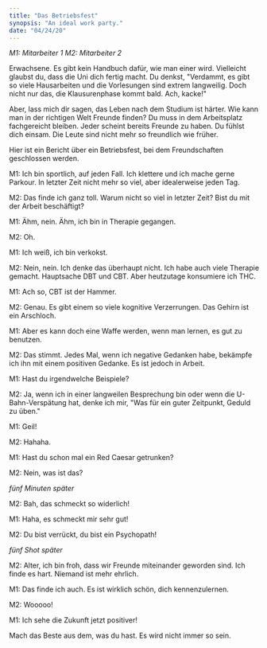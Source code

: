```yaml
---
title: "Das Betriebsfest"
synopsis: "An ideal work party."
date: "04/24/20"
---
```

_M1: Mitarbeiter 1_
_M2: Mitarbeiter 2_

Erwachsene. Es gibt kein Handbuch dafür, wie man einer wird. Vielleicht glaubst du, dass die Uni dich fertig macht.
Du denkst, "Verdammt, es gibt so viele Hausarbeiten und die Vorlesungen sind extrem langweilig. Doch nicht nur das,
die Klausurenphase kommt bald. Ach, kacke!"

Aber, lass mich dir sagen, das Leben nach dem Studium ist härter. Wie kann man in der richtigen Welt Freunde
finden? Du muss in dem Arbeitsplatz fachgereicht bleiben. Jeder scheint bereits Freunde zu haben.
Du fühlst dich einsam. Die Leute sind nicht mehr so freundlich wie früher.

Hier ist ein Bericht über ein Betriebsfest, bei dem Freundschaften geschlossen werden.

M1:
Ich bin sportlich, auf jeden Fall. Ich klettere und ich mache gerne Parkour. In letzter Zeit nicht mehr so viel,
aber idealerweise jeden Tag.

M2: 
Das finde ich ganz toll. Warum nicht so viel in letzter Zeit? Bist du mit der Arbeit beschäftigt?

M1:
Ähm, nein. Ähm, ich bin in Therapie gegangen.

M2:
Oh.

M1:
Ich weiß, ich bin verkokst.

M2:
Nein, nein. Ich denke das überhaupt nicht. Ich habe auch viele Therapie gemacht. 
Hauptsache DBT und CBT. Aber heutzutage konsumiere ich THC.

M1:
Ach so, CBT ist der Hammer.

M2: 
Genau. Es gibt einem so viele kognitive Verzerrungen. Das Gehirn ist ein Arschloch.

M1:
Aber es kann doch eine Waffe werden, wenn man lernen, es gut zu benutzen.

M2:
Das stimmt. Jedes Mal, wenn ich negative Gedanken habe, bekämpfe ich ihn mit einem positiven Gedanke.
Es ist jedoch in Arbeit.

M1:
Hast du irgendwelche Beispiele?

M2:
Ja, wenn ich in einer langweilen Besprechung bin oder wenn die U-Bahn-Verspätung hat, denke ich mir, 
"Was für ein guter Zeitpunkt, Geduld zu üben."

M1:
Geil!

M2:
Hahaha.

M1:
Hast du schon mal ein Red Caesar getrunken?

M2:
Nein, was ist das?

*fünf Minuten später*

M2: 
Bah, das schmeckt so widerlich!

M1: 
Haha, es schmeckt mir sehr gut!

M2:
Du bist verrückt, du bist ein Psychopath!

*fünf Shot später*

M2:
Alter, ich bin froh, dass wir Freunde miteinander geworden sind. 
Ich finde es hart. Niemand ist mehr ehrlich.

M1:
Das finde ich auch. Es ist wirklich schön, dich kennenzulernen.

M2:
Wooooo!

M1:
Ich sehe die Zukunft jetzt positiver!

Mach das Beste aus dem, was du hast.
Es wird nicht immer so sein.

